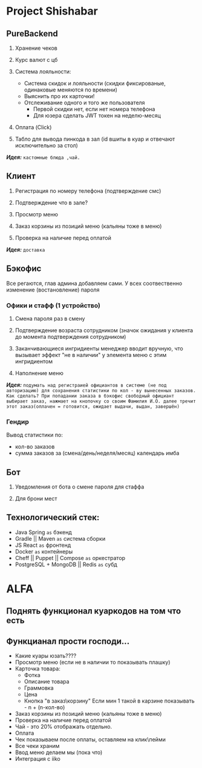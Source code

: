 # Project Shishabar

## PureBackend

1. Хранение чеков

2. Курс валют с цб 

3. Система лояльности:
   - Система скидок и лояльности (скидки фиксированые, одинаковые меняются по времени)
   - Выяснить про их карточки!
   - Отслеживание одного и того же пользователя 
     - Первой скидки нет, если нет номера телефона
     - Для юзера сделать JWT токен на неделю-месяц

4. Оплата (Click)

5. Табло для вывода пинкода в зал (id вшиты в куар и отвечают исключительно за стол)

***Идея:***
    `кастомные блюда ,чай.`

## Клиент

1. Регистрация по номеру телефона (подтверждение смс)

2. Подтверждение что в зале?

3. Просмотр меню

4. Заказ корзины из позиций меню (кальяны тоже в меню)

5. Проверка на наличие перед оплатой

***Идея:***
    `доставка`


## Бэкофис

Все регаются, глав админа добавляем сами. У всех соотвественно изменение (востановление) пароля

### Офики и стафф (1 устройство)
1. Смена пароля раз в смену

2. Подтверждение возраста сотрудником (значок ожидания у клиента до момента подтверждения сотрудником)

3. Заканчивающиеся ингридиенты менеджер вводит вручную, что вызывает эффект "не в наличии" у элемента меню с этим ингридиентом

4. Наполнение меню

***Идея:***
    `подумать над регистраией официантов в системе (не под авторизацию) для сохранения статистики по кол - ву вынесенных заказов.
Как сделать? При попадании заказа в бэкофис свободный официант выбирает заказ, нажмает на кнопочку со своим Фамилия И.О. далее тречит этот заказ(оплачен = готовится, ожидает выдачи, выдан, завершён)`


### Гендир 

Вывод статистики по:
- кол-во заказов
- сумма заказов за (смена/день/неделя/месяц) календарь имба

## Бот
    
1. Уведомления от бота о смене пароля для стаффа

2. Для брони мест

## Технологический стек:
- Java Spring `as` бэкенд 
- Gradle || Maven `as` система сборки
- JS React `as` фронтенд
- Docker `as` контейнеры
- Cheff || Puppet || Compose `as` оркестратор
- PostgreSQL + MongoDB || Redis `as` субд

# ALFA
## Поднять функционал куаркодов на том что есть

## Функцианал прости господи...

- Какие куары юзать????
- Просмотр меню (если не в наличии то показывать плашку)
- Карточка товара:
  - Фотка
  - Описание товара
  - Граммовка
  - Цена
  - Кнопка "в заказ\корзину" Если мин 1 такой в карзине показывать - n + (n-кол-во)
- Заказ корзины из позиций меню (кальяны тоже в меню)
- Проверка на наличие перед оплатой
- Чай - это 20% отображать отдельно.
- Оплата
- Чек показываем после оплаты, оставляем на клик\пейми
- Все чеки храним
- Ввод меню делаем мы (пока что)
- Интеграция с iiko